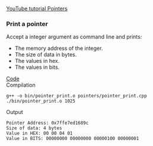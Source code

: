 [YouTube tutorial Pointers](https://www.youtube.com/watch?v=zuegQmMdy8M&t=413s)

### Print a pointer
Accept a integer argument as command line and prints:
- The memory address of the integer.
- The size of data in bytes.
- The values in hex.
- The values in bits.

[Code](pointer_print.cpp)\
Compilation
```
g++ -o bin/pointer_print.o pointers/pointer_print.cpp
./bin/pointer_print.o 1025
```
Output
```
Pointer Address: 0x7ffe7ed1689c
Size of data: 4 bytes
Value in HEX: 00 00 04 01 
Value in BITS: 00000000 00000000 00000100 00000001
```

